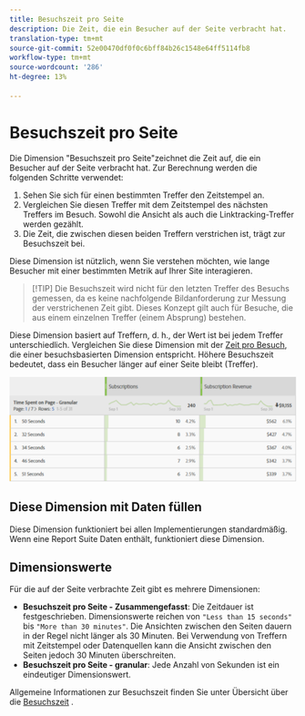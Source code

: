 ```yaml
---
title: Besuchszeit pro Seite
description: Die Zeit, die ein Besucher auf der Seite verbracht hat.
translation-type: tm+mt
source-git-commit: 52e00470df0f0c6bff84b26c1548e64ff5114fb8
workflow-type: tm+mt
source-wordcount: '286'
ht-degree: 13%

---
```



# Besuchszeit pro Seite

Die Dimension &quot;Besuchszeit pro Seite&quot;zeichnet die Zeit auf, die ein Besucher auf der Seite verbracht hat. Zur Berechnung werden die folgenden Schritte verwendet:

1. Sehen Sie sich für einen bestimmten Treffer den Zeitstempel an.
2. Vergleichen Sie diesen Treffer mit dem Zeitstempel des nächsten Treffers im Besuch. Sowohl die Ansicht als auch die Linktracking-Treffer werden gezählt.
3. Die Zeit, die zwischen diesen beiden Treffern verstrichen ist, trägt zur Besuchszeit bei.

Diese Dimension ist nützlich, wenn Sie verstehen möchten, wie lange Besucher mit einer bestimmten Metrik auf Ihrer Site interagieren.

>[!TIP] Die Besuchszeit wird nicht für den letzten Treffer des Besuchs gemessen, da es keine nachfolgende Bildanforderung zur Messung der verstrichenen Zeit gibt. Dieses Konzept gilt auch für Besuche, die aus einem einzelnen Treffer (einem Absprung) bestehen.

Diese Dimension basiert auf Treffern, d. h., der Wert ist bei jedem Treffer unterschiedlich. Vergleichen Sie diese Dimension mit der [Zeit pro Besuch](time-spent-per-visit.md), die einer besuchsbasierten Dimension entspricht. Höhere Besuchszeit bedeutet, dass ein Besucher länger auf einer Seite bleibt (Treffer).

![Besuchszeit pro Seite](../metrics/assets/time-spent2.png)

## Diese Dimension mit Daten füllen

Diese Dimension funktioniert bei allen Implementierungen standardmäßig. Wenn eine Report Suite Daten enthält, funktioniert diese Dimension.

## Dimensionswerte

Für die auf der Seite verbrachte Zeit gibt es mehrere Dimensionen:

* **Besuchszeit pro Seite - Zusammengefasst**: Die Zeitdauer ist festgeschrieben. Dimensionswerte reichen von `"Less than 15 seconds"` bis `"More than 30 minutes"`. Die Ansichten zwischen den Seiten dauern in der Regel nicht länger als 30 Minuten. Bei Verwendung von Treffern mit Zeitstempel oder Datenquellen kann die Ansicht zwischen den Seiten jedoch 30 Minuten überschreiten.
* **Besuchszeit pro Seite - granular**: Jede Anzahl von Sekunden ist ein eindeutiger Dimensionswert.

Allgemeine Informationen zur Besuchszeit finden Sie unter Übersicht über die [Besuchszeit](../metrics/time-spent.md) .
